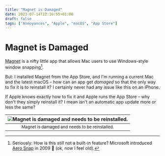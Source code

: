 ```yaml
---
title: "Magnet is Damaged"
date: 2023-07-14T22:16:55+01:00
draft: false
tags: ["Annoyances", "Apple", "macOS", "App Store"]
---
```


# Magnet is Damaged
[Magnet](https://magnet.crowdcafe.com) is a nifty little app that allows Mac users to use Windows-style window snapping[^1].

But: I installed Magnet from the App Store, and I'm running a current Mac and the latest macOS – how can an app get *damaged* so that the only way to fix it is to reinstall it? I certainly never had any issue like this on an iPhone.

If Apple knows exactly how to fix it and Apple runs the App Store – why don't they simply reinstall it? I mean isn't an automatic app update more or less the same?

[^1]: Seriously: How is this *still* not a built-in feature? Microsoft introduced [Aero Snap](https://en.wikipedia.org/wiki/Windows_Aero) in 2009[^2] 🤯 (ok, now I feel old).
[^2]: I know, I know. Linux[^3] probably had something much more powerful way earlier than even Windows 7.
[^3]: Of course, I know that it's *actually* called [GNU/Linux](https://en.wikipedia.org/wiki/GNU/Linux_naming_controversy)


| ![Magnet is damaged and needs to be reinstalled.](/images/annoyances/apple/macos_magnet_is_damaged.png) |
|:--:|
| <sub>Magnet is damaged and needs to be reinstalled.|
